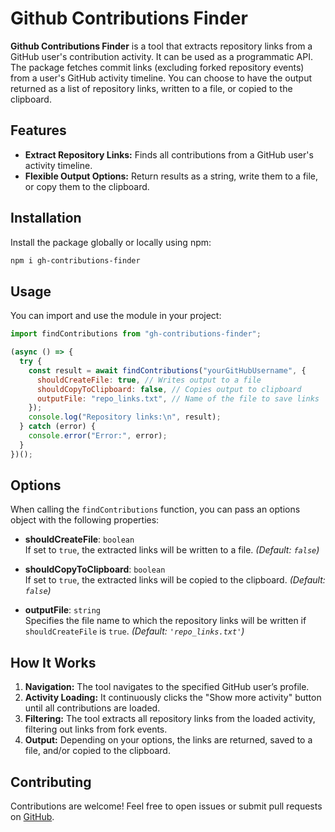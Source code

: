 # Github Contributions Finder

**Github Contributions Finder** is a tool that extracts repository links from a GitHub user's contribution activity. It can be used as a programmatic API. The package fetches commit links (excluding forked repository events) from a user's GitHub activity timeline. You can choose to have the output returned as a list of repository links, written to a file, or copied to the clipboard.

## Features

- **Extract Repository Links:** Finds all contributions from a GitHub user's activity timeline.
- **Flexible Output Options:** Return results as a string, write them to a file, or copy them to the clipboard.

## Installation

Install the package globally or locally using npm:

```bash
npm i gh-contributions-finder
```

## Usage

You can import and use the module in your project:

```javascript
import findContributions from "gh-contributions-finder";

(async () => {
  try {
    const result = await findContributions("yourGitHubUsername", {
      shouldCreateFile: true, // Writes output to a file
      shouldCopyToClipboard: false, // Copies output to clipboard
      outputFile: "repo_links.txt", // Name of the file to save links
    });
    console.log("Repository links:\n", result);
  } catch (error) {
    console.error("Error:", error);
  }
})();
```

## Options

When calling the `findContributions` function, you can pass an options object with the following properties:

- **shouldCreateFile**: `boolean`  
  If set to `true`, the extracted links will be written to a file. _(Default: `false`)_

- **shouldCopyToClipboard**: `boolean`  
  If set to `true`, the extracted links will be copied to the clipboard. _(Default: `false`)_

- **outputFile**: `string`  
  Specifies the file name to which the repository links will be written if `shouldCreateFile` is `true`. _(Default: `'repo_links.txt'`)_

## How It Works

1. **Navigation:** The tool navigates to the specified GitHub user’s profile.
2. **Activity Loading:** It continuously clicks the "Show more activity" button until all contributions are loaded.
3. **Filtering:** The tool extracts all repository links from the loaded activity, filtering out links from fork events.
4. **Output:** Depending on your options, the links are returned, saved to a file, and/or copied to the clipboard.

## Contributing

Contributions are welcome! Feel free to open issues or submit pull requests on [GitHub](https://github.com/rparth07/gh-contributions-finder).
